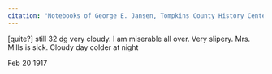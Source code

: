 ```yaml
---
citation: "Notebooks of George E. Jansen, Tompkins County History Center" 
---
```

[quite?] still 32 dg very cloudy. I am miserable all over. Very slipery. Mrs. Mills is sick. Cloudy day colder at night

Feb 20 1917
